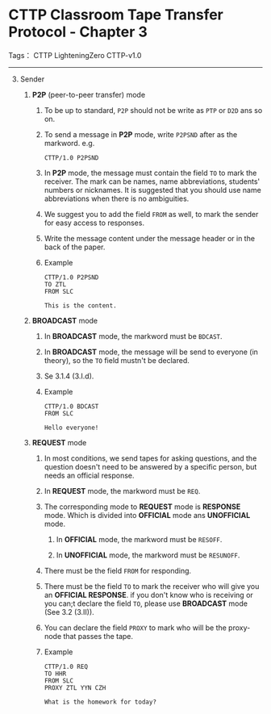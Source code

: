 # CTTP Classroom Tape Transfer Protocol - Chapter 3

Tags： CTTP LighteningZero CTTP-v1.0

---

3. Sender

    1. **P2P** (peer-to-peer transfer) mode

        1. To be up to standard, `P2P` should not be write as `PTP` or `D2D` ans so on.

        1. To send a message in **P2P** mode, write `P2PSND` after as the markword. e.g.

            ```text
            CTTP/1.0 P2PSND
            ```

        1. In **P2P** mode, the message must contain the field `TO` to mark the receiver. The mark can be names, name abbreviations, students' numbers or nicknames. It is suggested that you should use name abbreviations when there is no ambiguities.

        1. We suggest you to add the field `FROM` as well, to mark the sender for easy access to responses.

        1. Write the message content under the message header or in the back of the paper.

        1. Example

            ```text
            CTTP/1.0 P2PSND
            TO ZTL
            FROM SLC

            This is the content.
            ```

    1. **BROADCAST** mode

        1. In **BROADCAST** mode, the markword must be `BDCAST`.

        1. In **BROADCAST** mode, the message will be send to everyone (in theory), so the `TO` field mustn't be declared.

        1. Se 3.1.4 (3.I.d).

        1. Example

            ```text
            CTTP/1.0 BDCAST
            FROM SLC

            Hello everyone!
            ```

    1. **REQUEST** mode

        1. In most conditions, we send tapes for asking questions, and the question doesn't need to be answered by a specific person, but needs an official response.

        1. In **REQUEST** mode, the markword must be `REQ`.

        1. The corresponding mode to **REQUEST** mode is **RESPONSE** mode. Which is divided into **OFFICIAL** mode ans **UNOFFICIAL** mode.

            1. In **OFFICIAL** mode, the markword must be `RESOFF`.

            1. In **UNOFFICIAL** mode, the markword must be `RESUNOFF`.

        1. There must be the field `FROM` for responding.

        1. There must be the field `TO` to mark the receiver who will give you an **OFFICIAL RESPONSE**. if you don't know who is receiving or you can;t declare the field `TO`, please use **BROADCAST** mode (See 3.2 (3.II)).

        1. You can declare the field `PROXY` to mark who will be the proxy-node that passes the tape.

        1. Example

            ```text
            CTTP/1.0 REQ
            TO HHR
            FROM SLC
            PROXY ZTL YYN CZH

            What is the homework for today?
            ```
